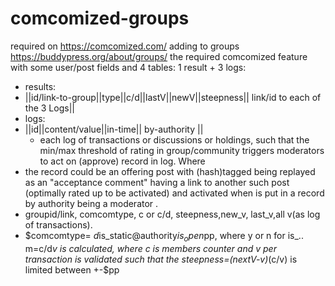 # comcomized-groups
required on https://comcomized.com/
adding to groups https://buddypress.org/about/groups/ the required comcomized feature with some user/post fields and 4 tables: 1 result + 3 logs:
* results: 
 * ||id/link-to-group||type||c/d||lastV||newV||steepness|| link/id to each of the 3 Logs||
* logs:
 * ||id||content/value||in-time|| by-authority ||
   * each log of transactions or discussions or holdings,
    such that the min/max threshold of rating in group/community triggers moderators to act on (approve) record in log. 
Where 
* the record could be an offering post with (hash)tagged being replayed as an "acceptance comment"  having a link to another such post (optimally rated up to be activated) and activated when is put in a record by authority being a moderator .
* groupid/link, comcomtype, c or c/d, steepness,new_v, last_v,all v(as log of transactions).
* $comcomtype= $d$is_static@authority$is_open$pp, where y or n for is_..
 m=c/d*v is calculated, where c is members counter and v per transaction is validated such that the steepness=(nextV-v)*(c/v) is limited between +-$pp



